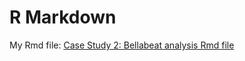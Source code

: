 # R Markdown

My Rmd file: [Case Study 2: Bellabeat analysis Rmd file](https://rpubs.com/matt_johnson0304/1062979)
